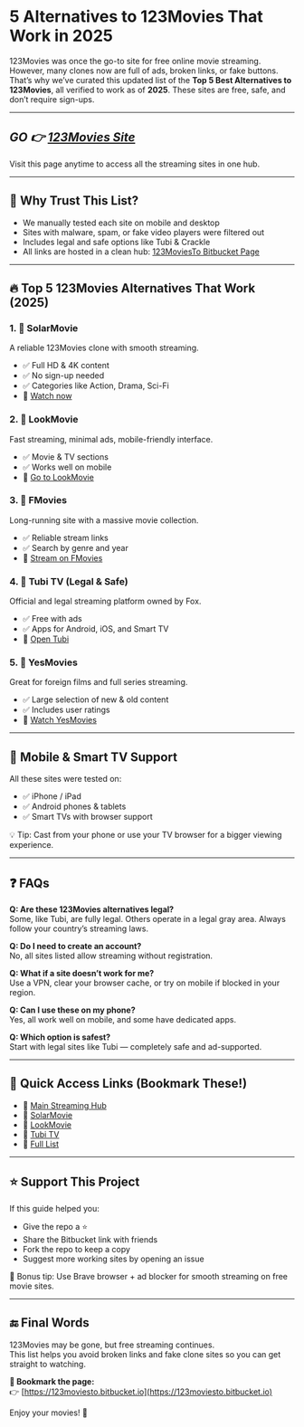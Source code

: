 # 5 Alternatives to 123Movies That Work in 2025

123Movies was once the go-to site for free online movie streaming. However, many clones now are full of ads, broken links, or fake buttons. That’s why we’ve curated this updated list of the **Top 5 Best Alternatives to 123Movies**, all verified to work as of **2025**. These sites are free, safe, and don’t require sign-ups.  

---
*GO 👉 [123Movies Site](https://123moviesto.bitbucket.io/)*
---
Visit this page anytime to access all the streaming sites in one hub.

---

## 🚀 Why Trust This List?
- We manually tested each site on mobile and desktop  
- Sites with malware, spam, or fake video players were filtered out  
- Includes legal and safe options like Tubi & Crackle  
- All links are hosted in a clean hub: [123MoviesTo Bitbucket Page](https://123moviesto.bitbucket.io/)

---

## 🔥 Top 5 123Movies Alternatives That Work (2025)

### 1. 🔹 SolarMovie
A reliable 123Movies clone with smooth streaming.

- ✅ Full HD & 4K content  
- ✅ No sign-up needed  
- ✅ Categories like Action, Drama, Sci-Fi  
- 🔗 [Watch now](https://123moviesto.bitbucket.io/)

### 2. 🔹 LookMovie
Fast streaming, minimal ads, mobile-friendly interface.

- ✅ Movie & TV sections  
- ✅ Works well on mobile  
- 🔗 [Go to LookMovie](https://123moviesto.bitbucket.io/)

### 3. 🔹 FMovies
Long-running site with a massive movie collection.

- ✅ Reliable stream links  
- ✅ Search by genre and year  
- 🔗 [Stream on FMovies](https://123moviesto.bitbucket.io/)

### 4. 🔹 Tubi TV (Legal & Safe)
Official and legal streaming platform owned by Fox.

- ✅ Free with ads  
- ✅ Apps for Android, iOS, and Smart TV  
- 🔗 [Open Tubi](https://123moviesto.bitbucket.io/)

### 5. 🔹 YesMovies
Great for foreign films and full series streaming.

- ✅ Large selection of new & old content  
- ✅ Includes user ratings  
- 🔗 [Watch YesMovies](https://123moviesto.bitbucket.io/)

---

## 📲 Mobile & Smart TV Support
All these sites were tested on:

- ✅ iPhone / iPad  
- ✅ Android phones & tablets  
- ✅ Smart TVs with browser support  

💡 Tip: Cast from your phone or use your TV browser for a bigger viewing experience.

---

## ❓ FAQs

**Q: Are these 123Movies alternatives legal?**  
Some, like Tubi, are fully legal. Others operate in a legal gray area. Always follow your country’s streaming laws.

**Q: Do I need to create an account?**  
No, all sites listed allow streaming without registration.

**Q: What if a site doesn’t work for me?**  
Use a VPN, clear your browser cache, or try on mobile if blocked in your region.

**Q: Can I use these on my phone?**  
Yes, all work well on mobile, and some have dedicated apps.

**Q: Which option is safest?**  
Start with legal sites like Tubi — completely safe and ad-supported.

---

## 📎 Quick Access Links (Bookmark These!)

- 🔗 [Main Streaming Hub](https://123moviesto.bitbucket.io/)  
- 🔗 [SolarMovie](https://123moviesto.bitbucket.io/)  
- 🔗 [LookMovie](https://123moviesto.bitbucket.io/)  
- 🔗 [Tubi TV](https://123moviesto.bitbucket.io/)  
- 🔗 [Full List](https://123moviesto.bitbucket.io/)

---

## ⭐ Support This Project
If this guide helped you:

- Give the repo a ⭐  
- Share the Bitbucket link with friends  
- Fork the repo to keep a copy  
- Suggest more working sites by opening an issue  

🎁 Bonus tip: Use Brave browser + ad blocker for smooth streaming on free movie sites.

---

## 🔚 Final Words
123Movies may be gone, but free streaming continues.  
This list helps you avoid broken links and fake clone sites so you can get straight to watching.

**🔖 Bookmark the page:**  
👉 [https://123moviesto.bitbucket.io](https://123moviesto.bitbucket.io)

Enjoy your movies! 🍿
